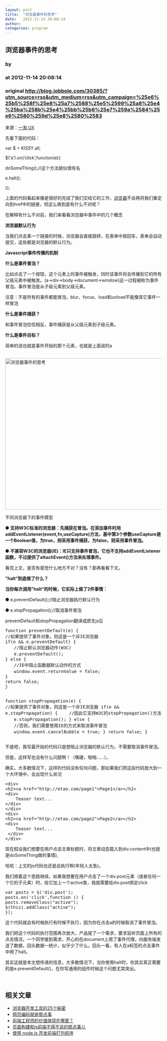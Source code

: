 ```yaml
---
layout: post
title:  "浏览器事件的思考"
date:   2012-11-14 20:08:14
author: 
categories: program
---
```


## 浏览器事件的思考
### by 
### at 2012-11-14 20:08:14
### original <http://blog.jobbole.com/30385/?utm_source=rss&utm_medium=rss&utm_campaign=%25e6%25b5%258f%25e8%25a7%2588%25e5%2599%25a8%25e4%25ba%258b%25e4%25bb%25b6%25e7%259a%2584%25e6%2580%259d%25e8%2580%2583>

<p>来源：<a href="http://ued.alimama.com/posts/528">一淘 UX</a></p>
<p>先看下面的代码：</p>
<p>var $ = KISSY.all;</p>
<p>$(‘a’).on(‘click’,function(e){</p>
<p>doSomeThing();//这个方法貌似很有名<span></span></p>
<p>e.halt();</p>
<p>});</p>
<p>上面的代码看起来像是很好的完成了我们交给它的工作，<span><a href="http://blog.jobbole.com/12749/" title="浏览器">浏览器</a></span>不会再将我们重定向到href中的链接，但这么做到底有什么不对呢？</p>
<p>在解释有什么不对前，我们来看看浏览器中事件中的几个概念</p>
<p><strong>浏览器默认行为</strong></p>
<p><strong></strong>当我们点击某一个链接的时候，浏览器会直接跳转，在表单中按回车，表单会自动提交，这些都是浏览器的默认行为。</p>
<p><strong>Javascript事件传播的机制</strong></p>
<p><strong>什么是事件冒泡？</strong></p>
<p>比如点击了一个按钮，这个元素上的事件被触发，同时该事件将会传播到它的所有父级元素中被触发。(a-&gt;div-&gt;body-&gt;document-&gt;window)这一过程被称为事件冒泡。事件冒泡是从子级元素到父级元素。</p>
<p>注意：不是所有的事件都能冒泡，blur、focus、load和unload不能像其它事件一样冒泡</p>
<p><strong>什么是事件捕获？</strong></p>
<p><strong></strong>和事件冒泡恰恰相反，事件捕获是从父级元素到子级元素。</p>
<p><strong>什么是事件目标？</strong></p>
<p><strong></strong>简单的说也就是事件开始的那个元素，也就是上面说的a</p>
<div></div>
<div> <a href="http://blog.jobbole.com/wp-content/uploads/2012/11/T1uqT.Xl8cXXb1upjX.jpg" rel="lightbox[30385]" title="浏览器事件的思考"><img title="浏览器事件的思考" src="http://blog.jobbole.com/wp-content/uploads/2012/11/T1uqT.Xl8cXXb1upjX.jpg" alt="浏览器事件的思考" width="540" height="486"></a></div>
<div></div>
<p>不同浏览器下的事件模型</p>
<p><strong>● 支持W3C标准的浏览器：先捕获在冒泡。在添加事件时用addEventListener(event,fn,useCapture)方法，基中第3个参数useCapture是一个Boolean值，为true，则采用事件捕获，为false，则采用事件冒泡。</strong></p>
<p><strong></strong><strong>● 不兼容W3C的浏览器(IE)：IE只支持事件冒泡，它也不支持addEventListener函数，不过提供了attachEvent()方法来处理事件。</strong></p>
<p><strong></strong>看完上文，是否有感觉什么地方不对？没有？那再看看下文。</p>
<p><strong>”halt“到底做了什么？</strong></p>
<p><strong></strong><strong>当你每次调用”halt“的时候，它实际上做了2件事情：</strong></p>
<p><strong></strong><strong>● </strong>e.preventDefault();//阻止浏览器执行默认行为</p>
<p><strong>● </strong>e.stopPropagation();//取消事件冒泡</p>
<p>preventDefault和stopPropagation翻译成原生js后</p>
<pre>function preventDefault(e) {
//如果提供了事件对象，则这是一个非IE浏览器
if(e &amp;&amp; e.preventDefault) {
　　//阻止默认浏览器动作(W3C)
　　e.preventDefault();
} else {
　　//IE中阻止函数器默认动作的方式
　　window.event.returnValue = false;
}
return false;
}

function stopPropagation(e) {
//如果提供了事件对象，则这是一个非IE浏览器
if(e &amp;&amp; e.stopPropagation) {
　　//因此它支持W3C的stopPropagation()方法
　　e.stopPropagation();
} else {
　　//否则，我们需要使用IE的方式来取消事件冒泡
　　window.event.cancelBubble = true;
}
return false;
}</pre>
<p>不是吧，我写最开始的代码只是想阻止浏览器的默认行为，不需要取消事件冒泡。</p>
<p>但是，这样写也没有什么问题啊！（嘴硬，啪啪……）。</p>
<div></div>
<p>确实，大多数情况下，这样的代码没有任何问题，那如果我们把这段代码放大到一个大环境中，会出现什么状况</p>
<div>
<pre>&lt;div&gt;
&lt;h2&gt;&lt;a href=&quot;http://etao.com/page1&quot;&gt;Page1&lt;/a&gt;&lt;/h2&gt;
&lt;div&gt;
    Teaser text...
&lt;/div&gt;
&lt;/div&gt;
&lt;div&gt;
&lt;h2&gt;&lt;a href=&quot;http://etao.com/page2&quot;&gt;Page2&lt;/a&gt;&lt;/h2&gt;
&lt;div&gt;
    Teaser text...
 &lt;/div&gt;
&lt;/div&gt;</pre>
</div>
<p>现在假设我们想要在用户点击文章标题时，将文章动态载入到div.content中(也就是doSomeThing做的事情),</p>
<p>哈哈：上文的js代码也还是会执行啊(年轻人太急)。</p>
<p>我们顺着这个思路继续，如果我想要在用户点击了一个div.post元素（或者任何一个它的子元素）时，给它加上一个active类，我就需要给div.post绑定click</p>
<pre>var posts = $(&#39;div.post&#39;);
posts.on(&#39;click&#39;,function () {
posts.removeClass(&quot;active&quot;);
$(this).addClass(&quot;active&quot;);
});</pre>
<p>这个代码就会有时候执行有时候不执行，因为你在点击a的时候取消了事件冒泡。</p>
<p>我们把这个代码的执行范围再次放大，产品提了一个需求，要求监听页面上所有的点击情况，一个同学接到需求，开心的在document上用了事件代理，向服务端发送了数据，回头数据一统计，似乎少了什么。回头一看，有人在a标签的点击事件中用了halt。</p>
<p>其实这就是本文想传递的信息，大多数情况下，当你使用halt时，你其实真正需要的是e.preventDefault()，在你写通用的组件时候这个问题尤其突出。</p>
<p> </p>
<h2>相关文章</h2><ul><li><a href="http://blog.jobbole.com/8524/">浏览器开发工具的25个秘密</a></li><li><a href="http://blog.jobbole.com/30526/">网页编码就是那点事</a></li><li><a href="http://blog.jobbole.com/30091/">前端工程师的价值体现在哪里？</a></li><li><a href="http://blog.jobbole.com/29692/">页面构建和js前端不得不说的那点事儿</a></li><li><a href="http://blog.jobbole.com/28904/">使用 node.js 开发前端打包程序</a></li></ul>
